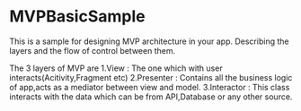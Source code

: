 # MVPBasicSample

This is a sample for designing MVP architecture in your app.
Describing the layers and the flow of control between them.

The 3 layers of MVP are 
1.View : The one which with user interacts(Acitivity,Fragment etc)
2.Presenter : Contains all the business logic of app,acts as a mediator between view and model.
3.Interactor : This class interacts with the data which can be from API,Database or any other source.
